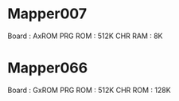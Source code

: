 # Mapper007
Board : AxROM
PRG ROM : 512K
CHR RAM : 8K
# Mapper066
Board : GxROM
PRG ROM : 512K
CHR ROM : 128K
